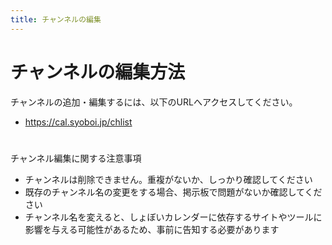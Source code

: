 ```yaml
---
title: チャンネルの編集
---
```

# チャンネルの編集方法

チャンネルの追加・編集するには、以下のURLへアクセスしてください。

- https://cal.syoboi.jp/chlist

#   
チャンネル編集に関する注意事項

-   チャンネルは削除できません。重複がないか、しっかり確認してください
-   既存のチャンネル名の変更をする場合、掲示板で問題がないか確認してください
-   チャンネル名を変えると、しょぼいカレンダーに依存するサイトやツールに影響を与える可能性があるため、事前に告知する必要があります

